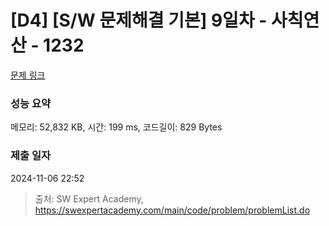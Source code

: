 # [D4] [S/W 문제해결 기본] 9일차 - 사칙연산 - 1232 

[문제 링크](https://swexpertacademy.com/main/code/problem/problemDetail.do?contestProbId=AV141J8KAIcCFAYD) 

### 성능 요약

메모리: 52,832 KB, 시간: 199 ms, 코드길이: 829 Bytes

### 제출 일자

2024-11-06 22:52



> 출처: SW Expert Academy, https://swexpertacademy.com/main/code/problem/problemList.do